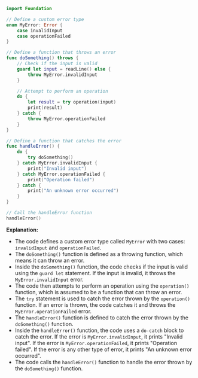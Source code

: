 ```swift
import Foundation

// Define a custom error type
enum MyError: Error {
    case invalidInput
    case operationFailed
}

// Define a function that throws an error
func doSomething() throws {
    // Check if the input is valid
    guard let input = readLine() else {
        throw MyError.invalidInput
    }

    // Attempt to perform an operation
    do {
        let result = try operation(input)
        print(result)
    } catch {
        throw MyError.operationFailed
    }
}

// Define a function that catches the error
func handleError() {
    do {
        try doSomething()
    } catch MyError.invalidInput {
        print("Invalid input")
    } catch MyError.operationFailed {
        print("Operation failed")
    } catch {
        print("An unknown error occurred")
    }
}

// Call the handleError function
handleError()
```

**Explanation:**

* The code defines a custom error type called `MyError` with two cases: `invalidInput` and `operationFailed`.
* The `doSomething()` function is defined as a throwing function, which means it can throw an error.
* Inside the `doSomething()` function, the code checks if the input is valid using the `guard let` statement. If the input is invalid, it throws the `MyError.invalidInput` error.
* The code then attempts to perform an operation using the `operation()` function, which is assumed to be a function that can throw an error.
* The `try` statement is used to catch the error thrown by the `operation()` function. If an error is thrown, the code catches it and throws the `MyError.operationFailed` error.
* The `handleError()` function is defined to catch the error thrown by the `doSomething()` function.
* Inside the `handleError()` function, the code uses a `do-catch` block to catch the error. If the error is `MyError.invalidInput`, it prints "Invalid input". If the error is `MyError.operationFailed`, it prints "Operation failed". If the error is any other type of error, it prints "An unknown error occurred".
* The code calls the `handleError()` function to handle the error thrown by the `doSomething()` function.